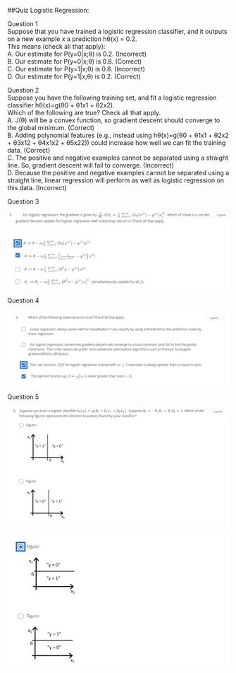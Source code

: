 ##Quiz Logistic Regression:


Question 1  
Suppose that you have trained a logistic regression classifier, and it outputs on a new example x a prediction hθ(x) = 0.2.  
This means (check all that apply):  
A. Our estimate for P(y=0|x;θ) is 0.2. (Incorrect)  
B. Our estimate for P(y=0|x;θ) is 0.8. (Correct)  
C. Our estimate for P(y=1|x;θ) is 0.8. (Incorrect)  
D. Our estimate for P(y=1|x;θ) is 0.2. (Correct)  

Question 2  
Suppose you have the following training set, and fit a logistic regression classifier hθ(x)=g(θ0 + θ1x1 + θ2x2).  
Which of the following are true? Check all that apply.  
A. J(θ) will be a convex function, so gradient descent should converge to the global minimum. (Correct)  
B. Adding polynomial features (e.g., instead using hθ(x)=g(θ0 + θ1x1 + θ2x2 + θ3x12 + θ4x1x2 + θ5x22)) could increase how well we can fit the training data. (Correct)  
C. The positive and negative examples cannot be separated using a straight line. So, gradient descent will fail to converge. (Incorrect)  
D. Because the positive and negative examples cannot be separated using a straight line, linear regression will perform as well as logistic regression on this data. (Incorrect)  

Question 3

![Q3](./data/q3.PNG)

Question 4

![Q4](./data/q4.PNG)

Question 5

![Q5](./data/q5_1.PNG)

![Q5](./data/q5_2.PNG)
 